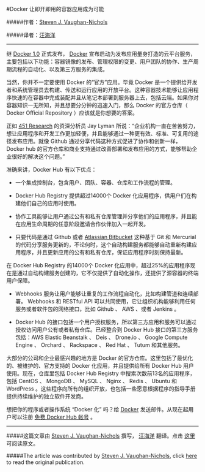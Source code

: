 #Docker 让即开即用的容器应用成为可能

#####作者：[Steven J. Vaughan-Nichols](http://www.zdnet.com/meet-the-team/us/steven-j-vaughan-nichols/)

#####译者：[汪海洋](https://github.com/callmewhy)

***

继 [Docker 1.0](https://www.dockboard.org/its-here-docker-1-0/) 正式发布， [Docker](http://www.docker.com/) 宣布启动为发布应用量身打造的云平台服务，主要包括以下功能：容器镜像的发布、管理权限的变更、用户团队的协作、生产周期流程的自动化、以及第三方服务的集成。

当然，你并不一定要使用 Docker 的“官方”应用。毕竟 Docker 是一个提供给开发者和系统管理员去构建、传送和运行应用的开放平台。这种容器技术能够让应用程序快速的在容器中完成装配并且从笔记本部署到服务器上去，包括云端。如果你对容器知识一无所知，并且想要分分钟的迅速入门，那么 Docker 的官方仓库（ Docker Official Repository ）应该就是你想要的答案。 

正如 [451 Research](https://451research.com/) 的资深分析员 Jay Lyman 所说：“企业机构一直在苦苦努力，想让应用程序和开发工作更加轻便，并且能够通过一种更有效、标准、可复用的途径发布应用。就像 Github 通过分享代码这种方式促进了协作和创新一样， Docker hub 的官方仓库和商业支持通过改善部署和发布应用的方式，能够帮助企业很好的解决这个问题。”

准确来讲，Docker Hub 有以下优点：

- 一个集成控制台，包含用户、团队、容器、仓库和工作流程的管理。  

- Docker Hub Registry 提供超过14000个 Docker 化应用程序，供用户们在构建他们自己的应用时使用。  

- 协作工具能够让用户通过公有和私有仓库管理并分享他们的应用程序，并且能在应用生命周期的任意阶段邀请合作伙伴加入一起开发。  

- 只要代码是通过 Github 或者 [Atlassian Bitbucket](https://www.atlassian.com/software/bitbucket/overview) 这种基于 Git 和 Mercurial 的代码分享服务更新的，不论何时，这个自动构建服务都能够自动重新构建应用程序，并且更新应用的公有和私有仓库，保证应用程序时刻保持最新。

在 Docker Hub Registry 的14000个 Docker 化应用中，超过25%的应用程序现在是通过自动构建服务创建的，它不仅提供了自动化操作，还提供了源容器的终端用户保障。 

- Webhooks 服务让用户能够让重复的工作流程自动化，比如构建管道和连续部署。 Webhooks 和 RESTful API 可以共同使用，它让组织机构能够利用任何服务或者软件包的网络接口，比如 Github 、 AWS 、或者 Jenkins 。  

- Docker Hub 的接口包括一个用户授权服务，所以第三方应用和服务可以通过授权访问用户公有或者私有仓库。已经整合到 Docker Hub 接口的第三方服务包括：AWS Elastic Beanstalk 、 Deis 、 Drone.io 、 Google Compute Engine 、 Orchard 、 Rackspace 、 Red Hat 、 Tutum 和其他服务。  

大部分的公司和企业最感兴趣的地方是 Docker 的官方仓库。这里包括了最优化的、被维护的、官方支持的 Docker 化应用，并且提供给所有 Docker Hub 用户使用。现在，仓库里包括 Docker Hub Registry 中搜索次数前13名的应用程序，包括 CentOS 、  MongoDB 、 MySQL 、 Nginx 、 Redis 、 Ubuntu 和 WordPress 。这些程序向所有的组织开放，也包括一些愿意根据程序的指导手册提供持续维护的独立软件开发商。


想把你的程序或者操作系统 “Docker 化” 吗？给 [Docker]( mailto:partners@docker.com) 发送邮件。从现在起用户可以注册 [免费 Docker Hub 帐号](http://hub.docker.com/) 。

***

#####这篇文章由 [Steven J. Vaughan-Nichols](http://www.zdnet.com/meet-the-team/us/steven-j-vaughan-nichols/) 撰写， [汪海洋](https://github.com/callmewhy) 翻译。点击 [这里](http://www.zdnet.com/docker-makes-ready-to-run-container-apps-available-7000030343/) 可阅读原文。

#####The article was contributed by [Steven J. Vaughan-Nichols](http://www.zdnet.com/meet-the-team/us/steven-j-vaughan-nichols/), click [here](http://www.zdnet.com/docker-makes-ready-to-run-container-apps-available-7000030343/) to read the original publication.
